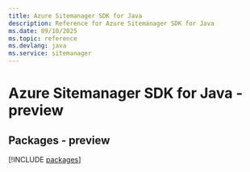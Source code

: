 ```yaml
---
title: Azure Sitemanager SDK for Java
description: Reference for Azure Sitemanager SDK for Java
ms.date: 09/10/2025
ms.topic: reference
ms.devlang: java
ms.service: sitemanager
---
```

# Azure Sitemanager SDK for Java - preview
## Packages - preview
[!INCLUDE [packages](sitemanager-index.md)]